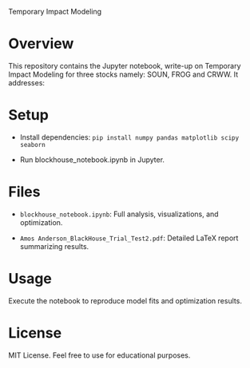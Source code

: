 Temporary Impact Modeling
# Overview

This repository contains the Jupyter notebook, write-up on Temporary Impact Modeling for three stocks namely: SOUN, FROG and CRWW. It addresses:


# Setup


- Install dependencies: `pip install numpy pandas matplotlib scipy seaborn`


- Run blockhouse_notebook.ipynb in Jupyter.


# Files

- `blockhouse_notebook.ipynb`: Full analysis, visualizations, and optimization.


- `Amos Anderson_BlackHouse_Trial_Test2.pdf`: Detailed LaTeX report summarizing results.

# Usage

Execute the notebook to reproduce model fits and optimization results.
# License

MIT License. Feel free to use for educational purposes.
